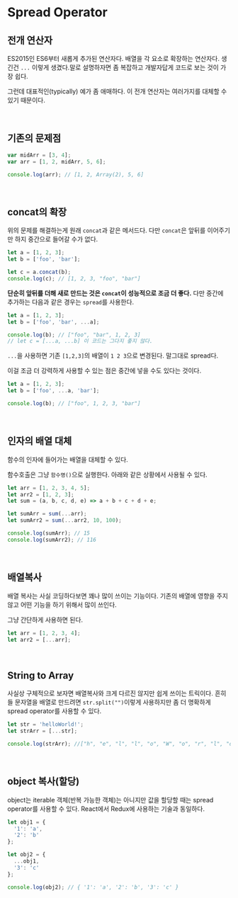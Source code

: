 # Spread Operator

## 전개 연산자

ES2015인 ES6부터 새롭게 추가된 연산자다. 배열을 각 요소로 확장하는 연산자다. 생긴건 `...` 이렇게 생겼다.말로 설명하자면 좀 복잡하고 개발자답게 코드로 보는 것이 가장 쉽다.

그런데 대표적인(typically) 예가 좀 애매하다. 이 전개 연산자는 여러가지를 대체할 수 있기 때문이다. 

<br/>

## 기존의 문제점

```javascript
var midArr = [3, 4];
var arr = [1, 2, midArr, 5, 6];

console.log(arr); // [1, 2, Array(2), 5, 6]
```

<br/>

## concat의 확장

위의 문제를 해결하는게 원래 `concat`과 같은 메서드다. 다만 `concat`은 앞뒤를 이어주기만 하지 중간으로 들어갈 수가 없다.

```javascript
let a = [1, 2, 3];
let b = ['foo', 'bar'];

let c = a.concat(b);
console.log(c); // [1, 2, 3, "foo", "bar"]
```

**단순히 앞뒤를 더해 새로 만드는 것은 `concat`이 성능적으로 조금 더 좋다.** 다만 중간에 추가하는 다음과 같은 경우는 `spread`를 사용한다.

```javascript
let a = [1, 2, 3];
let b = ['foo', 'bar', ...a];

console.log(b); // ["foo", "bar", 1, 2, 3]
// let c = [...a, ...b] 이 코드는 그다지 좋지 않다.
```

`...`을 사용하면 기존 `[1,2,3]`의 배열이 `1 2 3`으로 변경된다. 말그대로 spread다.

이걸 조금 더 강력하게 사용할 수 있는 점은 중간에 넣을 수도 있다는 것이다.

```javascript
let a = [1, 2, 3];
let b = ['foo', ...a, 'bar'];

console.log(b); // ["foo", 1, 2, 3, "bar"]
```

<br/>

## 인자의 배열 대체

함수의 인자에 들어가는 배열을 대체할 수 있다.

함수호출은 그냥 `함수명()`으로 실행한다. 아래와 같은 상황에서 사용될 수 있다.

```javascript
let arr = [1, 2, 3, 4, 5];
let arr2 = [1, 2, 3];
let sum = (a, b, c, d, e) => a + b + c + d + e;

let sumArr = sum(...arr);
let sumArr2 = sum(...arr2, 10, 100);

console.log(sumArr); // 15
console.log(sumArr2); // 116
```

<br/>

## 배열복사

배열 복사는 사실 코딩하다보면 꽤나 많이 쓰이는 기능이다. 기존의 배열에 영향을 주지 않고 어떤 기능을 하기 위해서 많이 쓰인다.

그냥 간단하게 사용하면 된다.

```javascript
let arr = [1, 2, 3, 4];
let arr2 = [...arr];
```

<br/>

## String to Array

사실상 구체적으로 보자면 배열복사와 크게 다르진 않지만 쉽게 쓰이는 트릭이다. 흔히들 문자열을 배열로 만드려면 `str.split("")`이렇게 사용하지만 좀 더 명확하게 spread operator를 사용할 수 있다.

```javascript
let str = 'helloWorld!';
let strArr = [...str];

console.log(strArr); //["h", "e", "l", "l", "o", "W", "o", "r", "l", "d", "!"]
```

<br/>

## object 복사(할당)

object는 iterable 객체(반복 가능한 객체)는 아니지만 값을 할당할 때는 spread operator를 사용할 수 있다. React에서 Redux에 사용하는 기술과 동일하다.

```javascript
let obj1 = {
  '1': 'a',
  '2': 'b'
};

let obj2 = {
  ...obj1,
  '3': 'c'
};

console.log(obj2); // { '1': 'a', '2': 'b', '3': 'c' }
```
